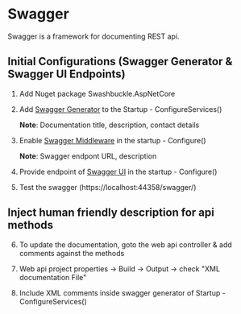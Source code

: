 # Swagger
Swagger is a framework for documenting REST api. 


## Initial Configurations (Swagger Generator & Swagger UI Endpoints)
1. Add Nuget package Swashbuckle.AspNetCore

2. Add [Swagger Generator](https://github.com/nidhisht/AzureSamples/blob/9a32b4021ed9ff2a1eead5eaf89648231833530d/csharp_dotnetcore/07.webapi-swagger/Startup.cs#L29) to the Startup - ConfigureServices()

   **Note**: Documentation title, description, contact details

3. Enable [Swagger Middleware](https://github.com/nidhisht/AzureSamples/blob/9a32b4021ed9ff2a1eead5eaf89648231833530d/csharp_dotnetcore/07.webapi-swagger/Startup.cs#L64) in the startup - Configure()

   **Note**: Swagger endpont URL, description

4. Provide endpoint of [Swagger UI](https://github.com/nidhisht/AzureSamples/blob/9a32b4021ed9ff2a1eead5eaf89648231833530d/csharp_dotnetcore/07.webapi-swagger/Startup.cs#L65) in the startup - Configure()

5. Test the swagger (https://localhost:44358/swagger/)


## Inject human friendly description for api methods
6. To update the documentation, goto the web api controller & add comments against the methods

7. Web api project properties -> Build -> Output -> check "XML documentation File"

8. Include XML comments inside swagger generator of Startup - ConfigureServices()
